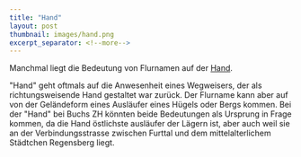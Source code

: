 ```yaml
---
title: "Hand"
layout: post
thumbnail: images/hand.png
excerpt_separator: <!--more-->
---
```


Manchmal liegt die Bedeutung von Flurnamen auf der [Hand](https://s.geo.admin.ch/9d60cc0ac1).

"Hand" geht oftmals auf die Anwesenheit eines Wegweisers, der als richtungsweisende Hand gestaltet war zurück. Der Flurname kann aber auf von der Geländeform eines Ausläufer eines Hügels oder Bergs kommen. 
Bei der "Hand" bei Buchs ZH könnten beide Bedeutungen als Ursprung in Frage kommen, da die Hand östlichste ausläufer der Lägern ist, aber auch weil sie an der Verbindungsstrasse zwischen Furttal und dem mittelalterlichem Städtchen Regensberg liegt.
<!--more-->
